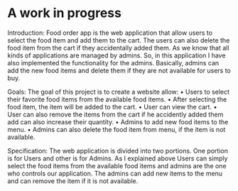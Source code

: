 # A work in progress
Introduction:
Food order app is the web application that allow users to select the food item and
add them to the cart. The users can also delete the food item from the cart if they
accidentally added them. As we know that all kinds of applications are managed
by admins. So, in this application I have also implemented the functionality for the
admins. Basically, admins can add the new food items and delete them if they are
not available for users to buy.

Goals:
The goal of this project is to create a website allow:
• Users to select their favorite food items from the available food items.
• After selecting the food item, the item will be added to the cart.
• User can view the cart.
• User can also remove the items from the cart if he accidently added them add
can also increase their quantity.
• Admins to add new food items to the menu.
• Admins can also delete the food item from menu, if the item is not available.

Specification:
The web application is divided into two portions. One portion is for Users and other
is for Admins. As I explained above Users can simply select the food items from the
available food items and admins are the one who controls our application. The
admins can add new items to the menu and can remove the item if it is not
available.
